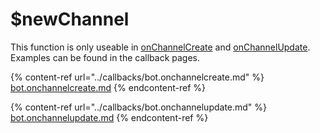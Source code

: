 # $newChannel

This function is only useable in [onChannelCreate](../callbacks/bot.onchannelcreate.md) and [onChannelUpdate](../callbacks/bot.onchannelupdate.md). Examples can be found in the callback pages.

{% content-ref url="../callbacks/bot.onchannelcreate.md" %}
[bot.onchannelcreate.md](../callbacks/bot.onchannelcreate.md)
{% endcontent-ref %}

{% content-ref url="../callbacks/bot.onchannelupdate.md" %}
[bot.onchannelupdate.md](../callbacks/bot.onchannelupdate.md)
{% endcontent-ref %}
